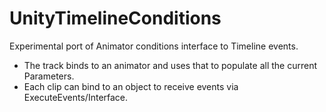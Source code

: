 # UnityTimelineConditions
Experimental port of Animator conditions interface to Timeline events.

 * The track binds to an animator and uses that to populate all the current Parameters.
 * Each clip can bind to an object to receive events via ExecuteEvents/Interface.
